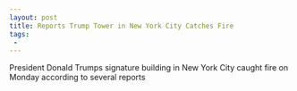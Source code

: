 ```yaml
---
layout: post
title: Reports Trump Tower in New York City Catches Fire
tags:
 -
---
```

President Donald Trumps signature building in New York City caught fire on Monday according to several reports
